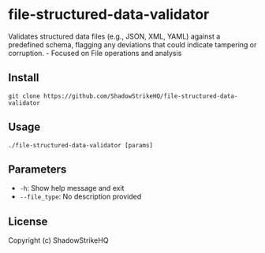 # file-structured-data-validator
Validates structured data files (e.g., JSON, XML, YAML) against a predefined schema, flagging any deviations that could indicate tampering or corruption. - Focused on File operations and analysis

## Install
`git clone https://github.com/ShadowStrikeHQ/file-structured-data-validator`

## Usage
`./file-structured-data-validator [params]`

## Parameters
- `-h`: Show help message and exit
- `--file_type`: No description provided

## License
Copyright (c) ShadowStrikeHQ
